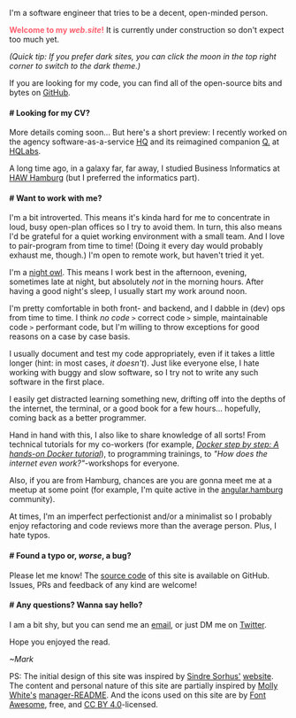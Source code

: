 I'm a software engineer that tries to be a decent, open-minded person.

<span style="color: #ff5e6e;">**Welcome to my _web.site_!**</span> It is currently under construction so don't expect too much yet.

_(Quick tip: If you prefer <span id="brightness">dark</span> sites, you can click the <span id="icon">moon</span> in the top right corner to switch to the <span id="theme">dark</span> theme.)_

If you are looking for my code, you can find all of the open-source bits and bytes on [GitHub](https://github.com/MarkTiedemann).

#### # Looking for my CV?

More details coming soon... But here's a short preview: I recently worked on the agency software-as-a-service [HQ](https://hellohq.io) and its reimagined companion [Q.](https://meetq.ai) at [HQLabs](https://hqlabs.com/).

A long time ago, in a galaxy far, far away, I studied Business Informatics at [HAW Hamburg](https://www.haw-hamburg.de/english.html) (but I preferred the informatics part).

#### # Want to work with me?

I'm a bit introverted. This means it's kinda hard for me to concentrate in loud, busy open-plan offices so I try to avoid them. In turn, this also means I'd be grateful for a quiet working environment with a small team. And I love to pair-program from time to time! (Doing it every day would probably exhaust me, though.) I'm open to remote work, but haven't tried it yet.

I'm a [night owl](https://en.wikipedia.org/wiki/Night_owl_%28person%29). This means I work best in the afternoon, evening, sometimes late at night, but absolutely _not_ in the morning hours. After having a good night's sleep, I usually start my work around noon.

I'm pretty comfortable in both front- and backend, and I dabble in (dev) ops from time to time. I think _no code_ `>` correct code `>` simple, maintainable code `>` performant code, but I'm willing to throw exceptions for good reasons on a case by case basis.

I usually document and test my code appropriately, even if it takes a little longer (hint: in most cases, _it doesn't_). Just like everyone else, I hate working with buggy and slow software, so I try not to write any such software in the first place.

I easily get distracted learning something new, drifting off into the depths of the internet, the terminal, or a good book for a few hours... hopefully, coming back as a better programmer.

Hand in hand with this, I also like to share knowledge of all sorts! From technical tutorials for my co-workers (for example, _[Docker step by step: A hands-on Docker tutorial](https://github.com/MarkTiedemann/docker-step-by-step)_), to programming trainings, to _"How does the internet even work?"_-workshops for everyone.

Also, if you are from Hamburg, chances are you are gonna meet me at a meetup at some point (for example, I'm quite active in the [angular.hamburg](https://angular.hamburg/) community).

At times, I'm an imperfect perfectionist and/or a minimalist so I probably enjoy refactoring and code reviews more than the average person. Plus, I hate typos.

#### # Found a typo or, _worse_, a bug?

Please let me know! The [source code](https://github.com/marktiedemann/marktiedemann.github.io) of this site is available on GitHub. Issues, PRs and feedback of any kind are welcome!

#### # Any questions? Wanna say hello?

I am a bit shy, but you can send me an [email](mailto:www.marktiedemann@gmail.com), or just DM me on [Twitter](https://twitter.com/MarkTiedemannDE).

Hope you enjoyed the read.

_~Mark_

PS: The initial design of this site was inspired by [Sindre Sorhus'](https://github.com/sindresorhus) [website](https://sindresorhus.com/). The content and personal nature of this site are partially inspired by [Molly White's](http://www.mollywhite.net/) [manager-README](https://github.com/molly/manager-README). And the icons used on this site are by [Font Awesome](https://fontawesome.com/free), free, and [CC BY 4.0](https://creativecommons.org/licenses/by/4.0/)-licensed.
